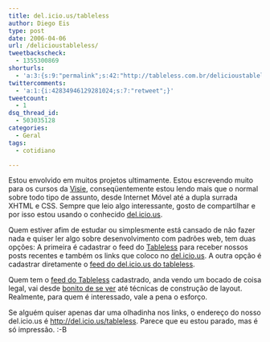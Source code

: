 ```yaml
---
title: del.icio.us/tableless
author: Diego Eis
type: post
date: 2006-04-06
url: /delicioustableless/
tweetbackscheck:
  - 1355300869
shorturls:
  - 'a:3:{s:9:"permalink";s:42:"http://tableless.com.br/delicioustableless";s:7:"tinyurl";s:26:"http://tinyurl.com/3jachnp";s:4:"isgd";s:19:"http://is.gd/odLSPB";}'
twittercomments:
  - 'a:1:{i:42834946129281024;s:7:"retweet";}'
tweetcount:
  - 1
dsq_thread_id:
  - 503035128
categories:
  - Geral
tags:
  - cotidiano

---
```

Estou envolvido em muitos projetos ultimamente. Estou escrevendo muito para os cursos da [Visie][1], conseqüentemente estou lendo mais que o normal sobre todo tipo de assunto, desde Internet Móvel até a dupla surrada XHTML e CSS. Sempre que leio algo interessante, gosto de compartilhar e por isso estou usando o conhecido [del.icio.us][2].

Quem estiver afim de estudar ou simplesmente está cansado de não fazer nada e quiser ler algo sobre desenvolvimento com padrões web, tem duas opções: A primeira é cadastrar o feed do [Tableless][3] para receber nossos posts recentes e também os links que coloco no [del.icio.us][4]. A outra opção é cadastrar diretamente o [feed do del.icio.us do tableless][5].

Quem tem o [feed do Tableless][6] cadastrado, anda vendo um bocado de coisa legal, vai desde [bonito de se ver][7] até técnicas de construção de layout. Realmente, para quem é interessado, vale a pena o esforço.

Se alguém quiser apenas dar uma olhadinha nos links, o endereço do nosso del.icio.us é <http://del.icio.us/tableless>. Parece que eu estou parado, mas é só impressão. :-B

 [1]: http://www.visie.com.br/ "Empresa de cursos de Padrões Web!"
 [2]: http://del.icio.us
 [3]: http://tableless.com.br/
 [4]: http://del.icio.us/tableless
 [5]: http://del.icio.us/rss/tableless
 [6]: http://tableless.com.br/feed/
 [7]: http://tableless.com.br/categorias/bonito-de-se-ver/